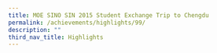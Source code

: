 ```yaml
---
title: MOE SINO SIN 2015 Student Exchange Trip to Chengdu
permalink: /achievements/highlights/99/
description: ""
third_nav_title: Highlights
---
```

